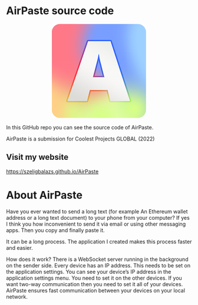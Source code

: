 # AirPaste source code

<p align="center">
<img src="assets/icon_rounded.png">
</p>

In this GitHub repo you can see the source code of AirPaste.

AirPaste is a submission for Coolest Projects GLOBAL (2022)

## Visit my website

https://szeligbalazs.github.io/AirPaste

# About AirPaste

Have you ever wanted to send a long text (for example An Ethereum wallet address or a long text document) to your phone from your computer? If yes I think you how inconvenient to send it via email or using other messaging apps. Then you copy and finally paste it.

It can be a long process. The application I created makes this process faster and easier.

How does it work? There is a WebSocket server running in the background on the sender side. Every device has an IP address. This needs to be set on the application settings. You can see your device’s IP address in the application settings menu. You need to set it on the other devices. If you want two-way communication then you need to set it all of your devices.
AirPaste ensures fast communication between your devices on your local network.

